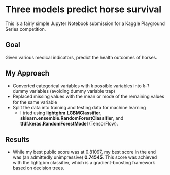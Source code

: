 # Three models predict horse survival
This is a fairly simple Jupyter Notebook submission for a Kaggle Playground Series competition.
## Goal
Given various medical indicators, predict the health outcomes of horses.
## My Approach
- Converted categorical variables with *k* possible variables into *k-1* dummy variables (avoiding dummy variable trap)
- Replaced missing values with the mean or mode of the remaining values for the same variable
- Split the data into training and testing data for machine learning
  - I tried using **lightgbm.LGBMClassifier**, **sklearn.ensemble.RandomForestClassifier**, and **tfdf.keras.RandomForestModel** (TensorFlow).
## Results
- While my best public score was at 0.81097, my best score in the end was (an admittedly unimpressive) **0.74545**. This score was achieved with the lightgbm classifier, which is a gradient-boosting framework based on decision trees.

